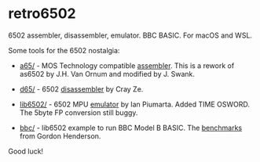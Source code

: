 # retro6502
6502 assembler, disassembler, emulator. BBC BASIC. For macOS and WSL.

Some tools for the 6502 nostalgia:

   * [a65/](https://github.com/pahihu/retro6502/tree/main/a65) - MOS Technology compatible [assembler](http://retro.hansotten.nl/6502-sbc/elektuur-junior/junior/elektor-junior-roms/). This is a rework of as6502 by J.H. Van Ornum and modified by J. Swank.

   * [d65/](https://github.com/pahihu/retro6502/tree/main/d65) - 6502 [disassembler](http://forum.6502.org/viewtopic.php?t=3644) by Cray Ze.

   * [lib6502/](https://github.com/pahihu/retro6502/tree/main/lib6502) - 6502 MPU [emulator](https://www.piumarta.com/software/lib6502/) by Ian Piumarta.  Added TIME OSWORD. The 5byte FP conversion still buggy.

   * [bbc/](https://github.com/pahihu/retro6502/tree/main/bbc) - lib6502 example to run BBC Model B BASIC. The [benchmarks](https://projects.drogon.net/retro-basic-and-bcpl-benchmarks/) from Gordon Henderson.


Good luck!
